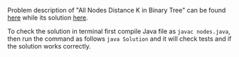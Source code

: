 Problem description of "All Nodes Distance K in Binary Tree" can be found [here](https://leetcode.com/problems/all-nodes-distance-k-in-binary-tree/) while its solution [here](https://github.com/aurimas13/Solutions-To-Problems/blob/main/LeetCode/Java%20Solutions/All%20Nodes%20Distance%20K%20in%20Binary%20Tree/nodes.java).

To check the solution in terminal first compile Java file as `javac nodes.java`, then run the command as follows `java Solution` and it will check tests and if the solution works correctly.
